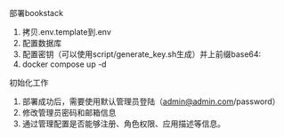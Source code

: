 
部署bookstack

1. 拷贝.env.template到.env
2. 配置数据库
3. 配置密钥（可以使用script/generate_key.sh生成）并上前缀base64:
4. docker compose up -d

初始化工作

1. 部署成功后，需要使用默认管理员登陆（admin@admin.com/password）
2. 修改管理员密码和邮箱信息
3. 通过管理配置是否能够注册、角色权限、应用描述等信息。
